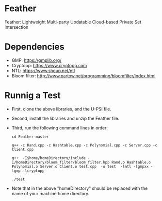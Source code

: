 # Feather
Feather: Lightweight Multi-party Updatable Cloud-based Private Set Intersection

# Dependencies

* GMP: https://gmplib.org/
* Cryptopp: https://www.cryptopp.com
* NTL: https://www.shoup.net/ntl
* Bloom filter: http://www.partow.net/programming/bloomfilter/index.html

# Runnig a Test

* First, clone the above libraries, and the U-PSI file. 
* Second, install the libraries and unzip the Feather file. 
* Third, run the following command lines in order:

      cd Feather-master
    
      g++ -c Rand.cpp -c Hashtable.cpp -c Polynomial.cpp -c Server.cpp -c Client.cpp
    
      g++  -I$home/homeDirectory/include -I/homeDirectory/bloom_filter/bloom_filter.hpp Rand.o Hashtable.o Polynomial.o Server.o Client.o test.cpp  -o test  -lntl -lgmpxx -lgmp -lcryptopp
    
      ./test
    
    
* Note that in the above "homeDirectory" should be replaced with the name of your machine home directory.
